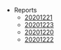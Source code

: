 * Reports
    * [20201221](reports/20201221/index.md)
    * [20201223](reports/20201223/index.md)
    * [20201220](reports/20201220/index.md)
    * [20201222](reports/20201222/index.md)